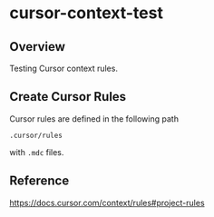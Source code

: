 # cursor-context-test

## Overview

Testing Cursor context rules.

## Create Cursor Rules

Cursor rules are defined in the following path

```shell
.cursor/rules
```

with `.mdc` files.

## Reference 

https://docs.cursor.com/context/rules#project-rules